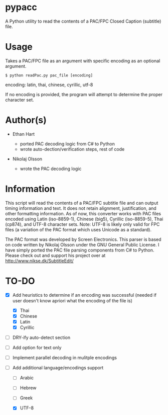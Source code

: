pypacc
======

A Python utility to read the contents of a PAC/FPC Closed Caption (subtitle) file.


Usage
=====

Takes a PAC/FPC file as an argument with specific encoding as an optional argument.

    $ python readPac.py pac_file [encoding]

encoding: latin, thai, chinese, cyrillic, utf-8

If no encoding is provided, the program will attempt to determine the proper
character set.


Author(s)
=========

- Ethan Hart
    - ported PAC decoding logic from C# to Python
    - wrote auto-dection/verification steps, rest of code

- Nikolaj Olsson
    - wrote the PAC decoding logic


Information
===========

This script will read the contents of a PAC/FPC subtitle file and can output
timing information and text. It does not retain alignment, justification, and
other formatting information. As of now, this converter works with PAC files
encoded using Latin (iso-8859-1), Chinese (big5), Cyrillic (iso-8859-5), Thai
(cp874), and UTF-8 character sets. Note: UTF-8 is likely only valid for FPC
files (a variation of the PAC format which uses Unicode as a standard).

The PAC format was developed by Screen Electronics.
This parser is based on code written by Nikolaj Olsson under the GNU General
Public License. I have simply ported the PAC file parsing components from C#
to Python. Please check out and support his project over at
http://www.nikse.dk/SubtitleEdit/


TO-DO
=====

- [X] Add heuristics to determine if an encoding was successful (needed if user
    doesn't know apriori what the encoding of the file is)
    - [X] Thai
    - [X] Chinese
    - [X] Latin
    - [X] Cyrillic

- [ ] DRY-ify auto-detect section

- [ ] Add option for text only

- [ ] Implement parallel decoding in mulitple encodings

- [ ] Add additional language/encodings support
    - [ ] Arabic
    - [ ] Hebrew
    - [ ] Greek
    - [X] UTF-8


